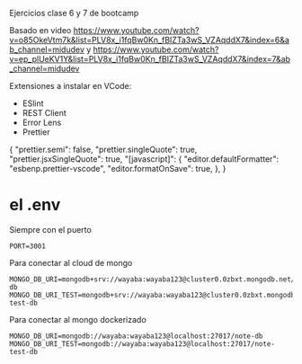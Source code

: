 Ejercicios clase 6 y 7 de bootcamp

Basado en video
https://www.youtube.com/watch?v=o85OkeVtm7k&list=PLV8x_i1fqBw0Kn_fBIZTa3wS_VZAqddX7&index=6&ab_channel=midudev
y
https://www.youtube.com/watch?v=ep_plUeKV1Y&list=PLV8x_i1fqBw0Kn_fBIZTa3wS_VZAqddX7&index=7&ab_channel=midudev

Extensiones a instalar en VCode:

- ESlint
- REST Client
- Error Lens
- Prettier

{
"prettier.semi": false,
"prettier.singleQuote": true,
"prettier.jsxSingleQuote": true,
"[javascript]": {
"editor.defaultFormatter": "esbenp.prettier-vscode",
"editor.formatOnSave": true,
},
}

# el .env

Siempre con el puerto

```
PORT=3001
```

Para conectar al cloud de mongo

```
MONGO_DB_URI=mongodb+srv://wayaba:wayaba123@cluster0.0zbxt.mongodb.net/note-db
MONGO_DB_URI_TEST=mongodb+srv://wayaba:wayaba123@cluster0.0zbxt.mongodb.net/note-test-db
```

Para conectar al mongo dockerizado

```
MONGO_DB_URI=mongodb://wayaba:wayaba123@localhost:27017/note-db
MONGO_DB_URI_TEST=mongodb://wayaba:wayaba123@localhost:27017/note-test-db
```
